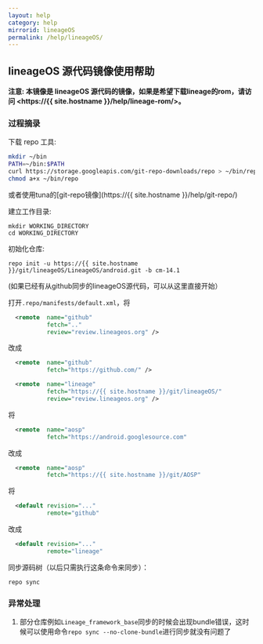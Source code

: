 ```yaml
---
layout: help
category: help
mirrorid: lineageOS
permalink: /help/lineageOS/
---
```


## lineageOS 源代码镜像使用帮助

**注意: 本镜像是 lineageOS 源代码的镜像，如果是希望下载lineage的rom，请访问 <https://{{ site.hostname }}/help/lineage-rom/>。**

### 过程摘录

下载 repo 工具:

```bash
mkdir ~/bin
PATH=~/bin:$PATH
curl https://storage.googleapis.com/git-repo-downloads/repo > ~/bin/repo
chmod a+x ~/bin/repo
```

或者使用tuna的[git-repo镜像](https://{{ site.hostname }}/help/git-repo/)

建立工作目录:

```
mkdir WORKING_DIRECTORY
cd WORKING_DIRECTORY
```

初始化仓库:

```
repo init -u https://{{ site.hostname }}/git/lineageOS/LineageOS/android.git -b cm-14.1
```

(如果已经有从github同步的lineageOS源代码，可以从这里直接开始）

打开`.repo/manifests/default.xml`，将

```xml
  <remote  name="github"
           fetch=".."
           review="review.lineageos.org" />

```

改成

```xml
  <remote  name="github"
           fetch="https://github.com/" />

  <remote  name="lineage"
           fetch="https://{{ site.hostname }}/git/lineageOS/"
           review="review.lineageos.org" />
```

将

```xml
  <remote  name="aosp"
           fetch="https://android.googlesource.com"
```

改成

```xml
  <remote  name="aosp"
           fetch="https://{{ site.hostname }}/git/AOSP"
```

将

```xml
  <default revision="..."
           remote="github"
```

改成

```xml
  <default revision="..."
           remote="lineage"
```

同步源码树（以后只需执行这条命令来同步）：

```
repo sync
```

### 异常处理
	
1. 部分仓库例如`Lineage_framework_base`同步的时候会出现bundle错误，这时候可以使用命令`repo sync --no-clone-bundle`进行同步就没有问题了
